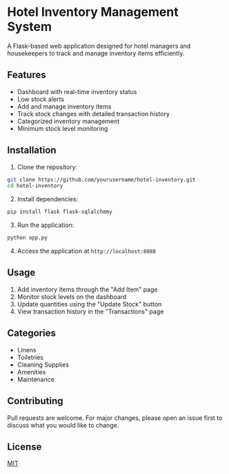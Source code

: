 # Hotel Inventory Management System

A Flask-based web application designed for hotel managers and housekeepers to track and manage inventory items efficiently.

## Features

- Dashboard with real-time inventory status
- Low stock alerts
- Add and manage inventory items
- Track stock changes with detailed transaction history
- Categorized inventory management
- Minimum stock level monitoring

## Installation

1. Clone the repository:
```bash
git clone https://github.com/yourusername/hotel-inventory.git
cd hotel-inventory
```

2. Install dependencies:
```bash
pip install flask flask-sqlalchemy
```

3. Run the application:
```bash
python app.py
```

4. Access the application at `http://localhost:8080`

## Usage

1. Add inventory items through the "Add Item" page
2. Monitor stock levels on the dashboard
3. Update quantities using the "Update Stock" button
4. View transaction history in the "Transactions" page

## Categories

- Linens
- Toiletries
- Cleaning Supplies
- Amenities
- Maintenance

## Contributing

Pull requests are welcome. For major changes, please open an issue first to discuss what you would like to change.

## License

[MIT](https://choosealicense.com/licenses/mit/)